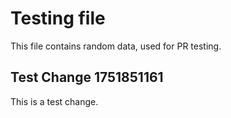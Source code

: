 # Testing file

This file contains random data, used for PR testing.


## Test Change 1751851161

This is a test change.
